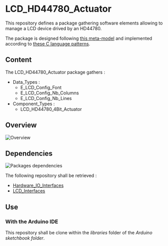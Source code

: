 # LCD_HD44780_Actuator

This repository defines a package gathering software elements allowing to manage a LCD device drived
by an HD44780.

The package is designed following
[this meta-model](https://github.com/HomeMadeBots/Embedded_Software_Meta_Model) and implemented
according to [these C language
patterns](https://github.com/HomeMadeBots/C-language-patterns-for-Embedded-Software-Meta-Model).

## Content

The LCD_HD44780_Actuator package gathers :
* Data_Types :
  * E_LCD_Config_Font
  * E_LCD_Config_Nb_Columns
  * E_LCD_Config_Nb_Lines
* Component_Types :
  * LCD_HD44780_4Bit_Actuator
  
## Overview

![Overview](http://www.plantuml.com/plantuml/proxy?cache=no&src=https://raw.github.com/HomeMadeBots/LCD_HD44780_Actuator/master/doc/overview.puml)

## Dependencies

![Packages dependencies](http://www.plantuml.com/plantuml/proxy?cache=no&src=https://raw.github.com/HomeMadeBots/LCD_HD44780_Actuator/master/doc/dependencies.puml)

The following repository shall be retrieved :
* [Hardware_IO_Interfaces](https://github.com/HomeMadeBots/Hardware_IO_Interfaces)
* [LCD_Interfaces](https://github.com/HomeMadeBots/LCD_Interfaces)

## Use

### With the Arduino IDE

This repository shall be clone within the _libraries_ folder of the _Arduino sketchbook folder_.